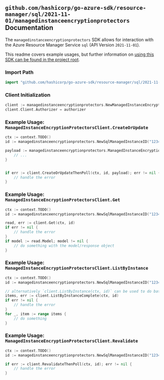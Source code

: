 
## `github.com/hashicorp/go-azure-sdk/resource-manager/sql/2021-11-01/managedinstanceencryptionprotectors` Documentation

The `managedinstanceencryptionprotectors` SDK allows for interaction with the Azure Resource Manager Service `sql` (API Version `2021-11-01`).

This readme covers example usages, but further information on [using this SDK can be found in the project root](https://github.com/hashicorp/go-azure-sdk/tree/main/docs).

### Import Path

```go
import "github.com/hashicorp/go-azure-sdk/resource-manager/sql/2021-11-01/managedinstanceencryptionprotectors"
```


### Client Initialization

```go
client := managedinstanceencryptionprotectors.NewManagedInstanceEncryptionProtectorsClientWithBaseURI("https://management.azure.com")
client.Client.Authorizer = authorizer
```


### Example Usage: `ManagedInstanceEncryptionProtectorsClient.CreateOrUpdate`

```go
ctx := context.TODO()
id := managedinstanceencryptionprotectors.NewSqlManagedInstanceID("12345678-1234-9876-4563-123456789012", "example-resource-group", "managedInstanceValue")

payload := managedinstanceencryptionprotectors.ManagedInstanceEncryptionProtector{
	// ...
}


if err := client.CreateOrUpdateThenPoll(ctx, id, payload); err != nil {
	// handle the error
}
```


### Example Usage: `ManagedInstanceEncryptionProtectorsClient.Get`

```go
ctx := context.TODO()
id := managedinstanceencryptionprotectors.NewSqlManagedInstanceID("12345678-1234-9876-4563-123456789012", "example-resource-group", "managedInstanceValue")

read, err := client.Get(ctx, id)
if err != nil {
	// handle the error
}
if model := read.Model; model != nil {
	// do something with the model/response object
}
```


### Example Usage: `ManagedInstanceEncryptionProtectorsClient.ListByInstance`

```go
ctx := context.TODO()
id := managedinstanceencryptionprotectors.NewSqlManagedInstanceID("12345678-1234-9876-4563-123456789012", "example-resource-group", "managedInstanceValue")

// alternatively `client.ListByInstance(ctx, id)` can be used to do batched pagination
items, err := client.ListByInstanceComplete(ctx, id)
if err != nil {
	// handle the error
}
for _, item := range items {
	// do something
}
```


### Example Usage: `ManagedInstanceEncryptionProtectorsClient.Revalidate`

```go
ctx := context.TODO()
id := managedinstanceencryptionprotectors.NewSqlManagedInstanceID("12345678-1234-9876-4563-123456789012", "example-resource-group", "managedInstanceValue")

if err := client.RevalidateThenPoll(ctx, id); err != nil {
	// handle the error
}
```
